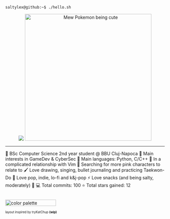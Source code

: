 ```console
saltylex@github:~$ ./hello.sh
```
<p align="center">
<img src="https://capsule-render.vercel.app/api?type=waving&color=0:770058,50:6cd4ff,100:8b80f9&height=200&width=640&section=header&text=✨%20hello%20!%20%E2%9C%A7%CB%96%C2%B0&fontSize=60&animation=scaleIn&fontColor=ffe6ee" />

<img src="https://github.com/saltylex/saltylex/blob/working/images/placeholder_mew_gif.gif" alt="Mew Pokemon being cute" width="400" /> 
</p>

---  


🏫 BSc Computer Science 2nd year student @ BBU Cluj-Napoca
🎲 Main interests in GameDev & CyberSec
🌟 Main languages: Python, C/C++
💖 In a complicated relationship with Vim
🧁 Searching for more pink characters to relate to
🖌️ Love drawing, singing, bullet journaling and practicing Taekwon-Do
🎵 Love pop, indie, lo-fi and k&j-pop
⚡ Love snacks (and being salty, moderately) 🧂
💻 Total commits: 100
⭐ Total stars gained: 12

<br>
<img align="left">
<img alt="color palette" src="https://github.com/saltylex/saltylex/blob/main/images/pall.png" width="160" height="20" />
</img>


<sup><sub>layout inspired by tryKatChup <b> (wip) </b></sup></sub> 
